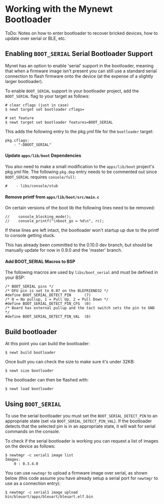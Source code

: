 # Working with the Mynewt Bootloader

ToDo: Notes on how to enter bootloader to recover bricked devices, how to update over serial or BLE, etc.

## Enabling `BOOT_SERIAL` Serial Bootloader Support

Mynet has an option to enable 'serial' support in the bootloader, meaning
that when a firmware image isn't present you can still use a standard
serial connection to flash firmware onto the device (at the expense of a
slightly larger bootloader).

To enable `BOOT_SERIAL` support in your bootloader project, add the
`BOOT_SERIAL` flag to your target as follows:

```
# clear cflags (just in case)
$ newt target set bootloader cflags=

# set feature
$ newt target set bootloader features=BOOT_SERIAL
```

This adds the following entry to the pkg.yml file for the `bootloader` target:

```
pkg.cflags:
    - "-DBOOT_SERIAL"
```

#### Update `apps/lib/boot` Dependencies

You also need to make a small modification to the `apps/lib/boot` project's
pkg.yml file. The following `pkg.dep` entry needs to be commented out since
`BOOT_SERIAL` requires `console/full`:

```
#    - libs/console/stub
```

#### Remove printf from `apps/lib/boot/src/main.c`

On certain versions of the boot lib the following lines need to be removed:

```
//    console_blocking_mode();
//    console_printf("\nboot_go = %d\n", rc);
```

If these lines are left intact, the bootloader won't startup up due to
the printf to console getting stuck.

This has already been committed to the 0.10.0 dev branch, but should be
manually update for now in 0.9.0 and the 'master' branch.

#### Add BOOT_SERIAL Macros to BSP

The following macros are used by `libs/boot_serial` and must be defined in
your BSP:

```
/* BOOT_SERIAL pins */
/* DFU pin is set to 0.07 on the BLEFRIEND32 */
#define BOOT_SERIAL_DETECT_PIN      (7)
/* 0 = No pullup, 1 = Pull Up, 2 = Pull Down */
#define BOOT_SERIAL_DETECT_PIN_CFG  (0)
/* Board has external pullup and the tact switch sets the pin to GND */
#define BOOT_SERIAL_DETECT_PIN_VAL  (0)
```

## Build bootloader

At this point you can build the bootloader:

```
$ newt build bootloader
```

Once built you can check the size to make sure it's under 32KB:

```
$ newt size bootloader
```

The bootloader can then be flashed with:

```
$ newt load bootloader
```

## Using `BOOT_SERIAL`

To use the serial bootloader you must set the `BOOT_SERIAL_DETECT_PIN` to an
appropriate state (set via `BOOT_SERIAL_DETECT_PIN_VAL`). If the bootloader
detects that the selected pin is in an appropriate state, it will wait for
serial commands on the console.

To check if the serial bootloader is working you can request a list of
images on the device as follows:

```
$ newtmgr -c serial1 image list
Images:
    0 : 0.3.4.0
```

You can use `newtmgr` to upload a firmware image over serial, as shown below
(this code assume you have already setup a serial port for `newtmgr` to use
as a connection entry):

```
$ newtmgr -c serial1 image upload bin/bleuart/apps/bleuart/bleuart.elf.bin
```

